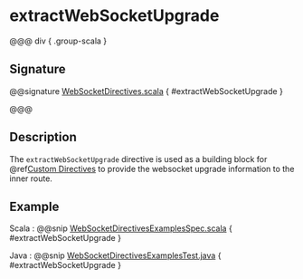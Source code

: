 # extractWebSocketUpgrade

@@@ div { .group-scala }

## Signature

@@signature [WebSocketDirectives.scala](/http/src/main/scala/akka/http/scaladsl/server/directives/WebSocketDirectives.scala) { #extractWebSocketUpgrade }

@@@

## Description

The `extractWebSocketUpgrade` directive is used as a building block for @ref[Custom Directives](../custom-directives.md) to provide the websocket upgrade information to the inner route.

## Example

Scala
:  @@snip [WebSocketDirectivesExamplesSpec.scala](/docs/src/test/scala/docs/http/scaladsl/server/directives/WebSocketDirectivesExamplesSpec.scala) { #extractWebSocketUpgrade }

Java
:  @@snip [WebSocketDirectivesExamplesTest.java](/docs/src/test/java/docs/http/javadsl/server/directives/WebSocketDirectivesExamplesTest.java) { #extractWebSocketUpgrade }
